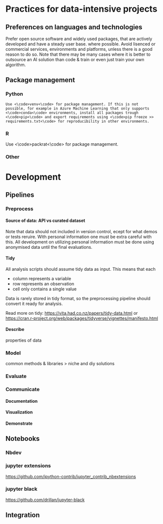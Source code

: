# Practices for data-intensive projects

## Preferences on languages and technologies
Prefer open source software and widely used packages, that are actively developed and have a steady user base. where possible. Avoid lisenced or commercial services, environments and platforms, unless there is a good reason to do so. Note that there may be many cases where it is better to outsource an AI solution than code & train or even just train your own algorithm. 

## Package management

### Python
    Use <\code>venv<\code> for package management. If this is not possible, for example in Azure Machine Learning that only supports <\code>conda<\code> environments, install all packages trough <\code>pip<\code> and export requirements using <\code>pip freeze >> requirements.txt<\code> for reproducibility in other environments.

### R
 Use <\code>packrat<\code> for package management.

### Other

# Development
## Pipelines

### Preprocess
#### Source of data: API vs curated dataset
  Note that data should not included in version control, ecept for what demos or tests reruire. With personal information one must be extra careful with this. 
  All development on utilizing personal information must be done using anonymised data until the final evaluations.
#### Tidy
All analysis scripts should assume tidy data as input.
This means that each
- column represents a variable
- row represents an observation
- cell only contains a single value

Data is rarely stored in tidy format, so the preprocessing pipeline should convert it ready for analysis.

Read more on tidy: https://vita.had.co.nz/papers/tidy-data.html or https://cran.r-project.org/web/packages/tidyverse/vignettes/manifesto.html

#### Describe
properties of data
### Model
common methods & libraries > niche and diy solutions
### Evaluate


### Communicate
#### Documentation
#### Visualization
#### Demonstrate

## Notebooks

### Nbdev
### jupyter extensions
https://github.com/ipython-contrib/jupyter_contrib_nbextensions
### jupyter black
https://github.com/drillan/jupyter-black

## Integration

